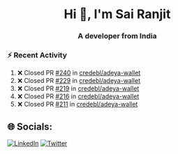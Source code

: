 <h1 align="center">Hi 👋, I'm Sai Ranjit</h1>
<h3 align="center">A developer from India</h3>

### :zap: Recent Activity

<!--START_SECTION:activity-->
1. ❌ Closed PR [#240](https://github.com/credebl/adeya-wallet/pull/240) in [credebl/adeya-wallet](https://github.com/credebl/adeya-wallet)
2. ❌ Closed PR [#229](https://github.com/credebl/adeya-wallet/pull/229) in [credebl/adeya-wallet](https://github.com/credebl/adeya-wallet)
3. ❌ Closed PR [#219](https://github.com/credebl/adeya-wallet/pull/219) in [credebl/adeya-wallet](https://github.com/credebl/adeya-wallet)
4. ❌ Closed PR [#216](https://github.com/credebl/adeya-wallet/pull/216) in [credebl/adeya-wallet](https://github.com/credebl/adeya-wallet)
5. ❌ Closed PR [#211](https://github.com/credebl/adeya-wallet/pull/211) in [credebl/adeya-wallet](https://github.com/credebl/adeya-wallet)
<!--END_SECTION:activity-->

## 🌐 Socials:
[![LinkedIn](https://img.shields.io/badge/LinkedIn-%230077B5.svg?logo=linkedin&logoColor=white)](https://linkedin.com/in/sairanjit) [![Twitter](https://img.shields.io/badge/Twitter-%231DA1F2.svg?logo=Twitter&logoColor=white)](https://twitter.com/sairanjit_) 
